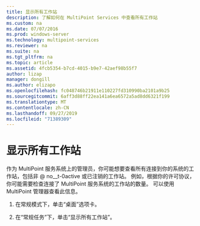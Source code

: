 ```yaml
---
title: 显示所有工作站
description: 了解如何在 MultiPoint Services 中查看所有工作站
ms.custom: na
ms.date: 07/07/2016
ms.prod: windows-server
ms.technology: multipoint-services
ms.reviewer: na
ms.suite: na
ms.tgt_pltfrm: na
ms.topic: article
ms.assetid: 4fcb5354-b7cd-4015-b9e7-42aef98b55f7
author: lizap
manager: dongill
ms.author: elizapo
ms.openlocfilehash: fc048746b21911e110227fd310990ba2101a9b25
ms.sourcegitcommit: 6aff3d88ff22ea141a6ea6572a5ad8dd6321f199
ms.translationtype: MT
ms.contentlocale: zh-CN
ms.lasthandoff: 09/27/2019
ms.locfileid: "71389309"
---
```

# <a name="show-all-stations"></a>显示所有工作站
作为 MultiPoint 服务系统上的管理员，你可能想要查看所有连接到你的系统的工作站，包括非 @ no__t-0active 或已注销的工作站。 例如，根据你的许可协议，你可能需要检查连接了 MultiPoint 服务系统的工作站的数量。 可以使用 MultiPoint 管理器查看此信息。  
  
1.  在常规模式下，单击“桌面”选项卡。  
  
2.  在“常规任务”下，单击“显示所有工作站”。